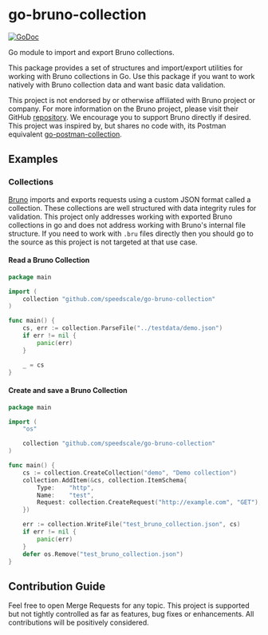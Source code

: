 # go-bruno-collection

[![GoDoc](https://img.shields.io/badge/godoc-reference-blue.svg)](https://godoc.org/github.com/speedscale/go-bruno-collection)

Go module to import and export Bruno collections.

This package provides a set of structures and import/export utilities for working with Bruno collections in Go. Use this package if you want to work natively with Bruno collection data and want basic data validation.

This project is not endorsed by or otherwise affiliated with Bruno project or company. For more information on the Bruno project, please visit their GitHub [repository](https://github.com/usebruno/bruno). We encourage you to support Bruno directly if desired. This project was inspired by, but shares no code with, its Postman equivalent [go-postman-collection](https://github.com/rbretecher/go-postman-collection/tree/master).

## Examples

### Collections

[Bruno](https://github.com/usebruno/bruno) imports and exports requests using a custom JSON format called a collection. These collections are well structured with data integrity rules for validation. This project only addresses working with exported Bruno collections in go and does not address working with Bruno's internal file structure. If you need to work with `.bru` files directly then you should go to the source as this project is not targeted at that use case.

#### Read a Bruno Collection

```go
package main

import (
	collection "github.com/speedscale/go-bruno-collection"
)

func main() {
	cs, err := collection.ParseFile("../testdata/demo.json")
	if err != nil {
		panic(err)
	}

	_ = cs
}
```

#### Create and save a Bruno Collection

```go
package main

import (
	"os"

	collection "github.com/speedscale/go-bruno-collection"
)

func main() {
	cs := collection.CreateCollection("demo", "Demo collection")
	collection.AddItem(&cs, collection.ItemSchema{
		Type:    "http",
		Name:    "test",
		Request: collection.CreateRequest("http://example.com", "GET"),
	})

	err := collection.WriteFile("test_bruno_collection.json", cs)
	if err != nil {
		panic(err)
	}
	defer os.Remove("test_bruno_collection.json")
}
```

## Contribution Guide

Feel free to open Merge Requests for any topic. This project is supported but not tightly controlled as far as features, bug fixes or enhancements. All contributions will be positively considered.